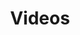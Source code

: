 ---
financial_year: 2017-18
layout: videos
years: [
  ['2015-16', '/2015-16/videos', 'link'],
  ['2016-17', '/2016-17/videos', 'link'],
  ['2017-18', '/2017-18/videos', 'active'],
]
active: learning-centre
title: Videos
nested: false
---